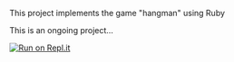 This project implements the game "hangman" using Ruby

This is an ongoing project...

[![Run on Repl.it](https://repl.it/badge/github/VanQuishi/hangman-game)](https://repl.it/github/VanQuishi/hangman-game)